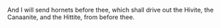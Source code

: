 And I will send hornets before thee, which shall drive out the Hivite, the Canaanite, and the Hittite, from before thee.
